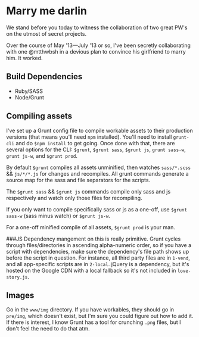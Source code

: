 Marry me darlin
===============
We stand before you today to witness the collaboration of two great PW's on the utmost of secret projects.

Over the course of May '13—July '13 or so, I've been secretly collaborating with one @mtthwbsh in a devious plan to convince his girlfriend to marry him. It worked.


Build Dependencies
------------
* Ruby/SASS
* Node/Grunt

Compiling assets
----------------
I've set up a Grunt config file to compile workable assets to their production versions (that means you'll need `npm` installed). You'll need to install `grunt-cli` and do `$npm install` to get going. Once done with that, there are several options for the CLI: `$grunt`, `$grunt sass`, `$grunt js`, `grunt sass-w`, `grunt js-w`, and `$grunt prod`.

By default `$grunt` compiles all assets unminified, then watches `sass/*.scss` && `js/*/*.js` for changes and recompiles. All grunt commands generate a source map for the sass and file separators for the scripts.

The `$grunt sass` && `$grunt js` commands compile only sass and js respectively and watch only those files for recompiling.

If you only want to compile specifically sass or js as a one-off, use `$grunt sass-w` (sass minus watch) or `$grunt js-w`.

For a one-off minified compile of all assets, `$grunt prod` is your man.

###JS
Dependency mangement on this is really primitive. Grunt cycles through files/directories in ascending alpha-numeric order, so if you have a script with dependencies, make sure the dependency's file path shows up before the script in question. For instance, all third party files are in `1-vend`, and all app-specific scripts are in `2-local`. jQuery is a dependency, but it's hosted on the Google CDN with a local fallback so it's not included in `love-story.js`.

Images
------
Go in the `www/img` directory. If you have workables, they should go in `pre/img`, which doesn't exist, but I'm sure you could figure out how to add it. If there is interest, I know Grunt has a tool for crunching `.png` files, but I don't feel the need to do that atm.
